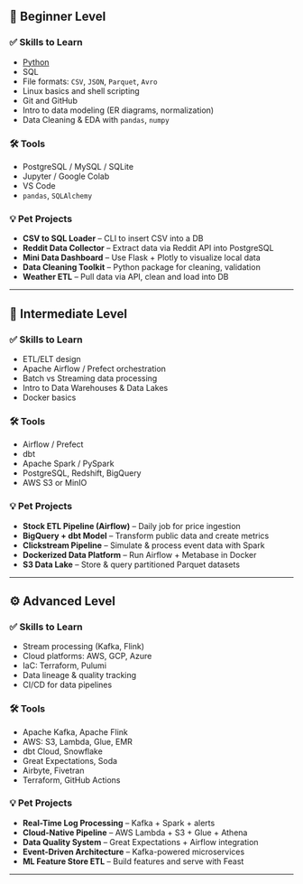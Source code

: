## 🔰 Beginner Level

### ✅ Skills to Learn
- [Python](./src/python/README.md)
- SQL
- File formats: `CSV`, `JSON`, `Parquet`, `Avro`
- Linux basics and shell scripting
- Git and GitHub
- Intro to data modeling (ER diagrams, normalization)
- Data Cleaning & EDA with `pandas`, `numpy`

### 🛠️ Tools
- PostgreSQL / MySQL / SQLite
- Jupyter / Google Colab
- VS Code
- `pandas`, `SQLAlchemy`

### 💡 Pet Projects
- **CSV to SQL Loader** – CLI to insert CSV into a DB
- **Reddit Data Collector** – Extract data via Reddit API into PostgreSQL
- **Mini Data Dashboard** – Use Flask + Plotly to visualize local data
- **Data Cleaning Toolkit** – Python package for cleaning, validation
- **Weather ETL** – Pull data via API, clean and load into DB

---

## 🧱 Intermediate Level

### ✅ Skills to Learn
- ETL/ELT design
- Apache Airflow / Prefect orchestration
- Batch vs Streaming data processing
- Intro to Data Warehouses & Data Lakes
- Docker basics

### 🛠️ Tools
- Airflow / Prefect
- dbt
- Apache Spark / PySpark
- PostgreSQL, Redshift, BigQuery
- AWS S3 or MinIO

### 💡 Pet Projects
- **Stock ETL Pipeline (Airflow)** – Daily job for price ingestion
- **BigQuery + dbt Model** – Transform public data and create metrics
- **Clickstream Pipeline** – Simulate & process event data with Spark
- **Dockerized Data Platform** – Run Airflow + Metabase in Docker
- **S3 Data Lake** – Store & query partitioned Parquet datasets

---

## ⚙️ Advanced Level

### ✅ Skills to Learn
- Stream processing (Kafka, Flink)
- Cloud platforms: AWS, GCP, Azure
- IaC: Terraform, Pulumi
- Data lineage & quality tracking
- CI/CD for data pipelines

### 🛠️ Tools
- Apache Kafka, Apache Flink
- AWS: S3, Lambda, Glue, EMR
- dbt Cloud, Snowflake
- Great Expectations, Soda
- Airbyte, Fivetran
- Terraform, GitHub Actions

### 💡 Pet Projects
- **Real-Time Log Processing** – Kafka + Spark + alerts
- **Cloud-Native Pipeline** – AWS Lambda + S3 + Glue + Athena
- **Data Quality System** – Great Expectations + Airflow integration
- **Event-Driven Architecture** – Kafka-powered microservices
- **ML Feature Store ETL** – Build features and serve with Feast

---
